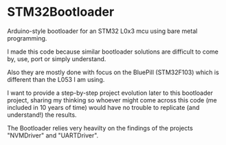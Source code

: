 # STM32Bootloader

Arduino-style bootloader for an STM32 L0x3 mcu using bare metal programming.

I made this code because similar bootloader solutions are difficult to come by, use, port or simply understand.

Also they are mostly done with focus on the BluePill (STM32F103) which is different than the L053 I am using.

I want to provide a step-by-step project evolution later to this bootloader project, sharing my thinking so whoever might come across this code (me included in 10 years of time) would have no trouble to replicate (and understand!) the results.

The Bootloader relies very heavilty on the findings of the projects "NVMDriver" and "UARTDriver".
